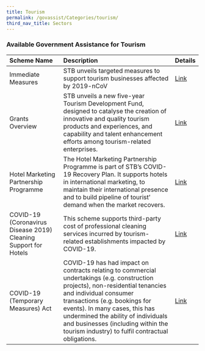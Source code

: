 ```yaml
---
title: Tourism
permalink: /govassist/Categories/tourism/
third_nav_title: Sectors
---
```


### **Available Government Assistance for Tourism**

|Scheme Name|Description|Details|
|:---|:---|:---|
|Immediate Measures|STB unveils targeted measures to support tourism businesses affected by 2019-nCoV|<a target="_blank" href="https://go.gov.sg/tourism1">Link</a>|
|Grants Overview|STB unveils a new five-year Tourism Development Fund, designed to catalyse the creation of innovative and quality tourism products and experiences, and capability and talent enhancement efforts among tourism-related enterprises.|<a target="_blank" href="https://go.gov.sg/tourism2">Link</a>|
|Hotel Marketing Partnership Programme|The Hotel Marketing Partnership Programme is part of STB’s COVID-19 Recovery Plan. It supports hotels in international marketing, to maintain their international presence and to build pipeline of tourist’ demand when the market recovers.|<a target="_blank" href="https://go.gov.sg/tourism4">Link</a>|
|COVID-19 (Coronavirus Disease 2019) Cleaning Support for Hotels|This scheme supports third-party cost of professional cleaning services incurred by tourism-related establishments impacted by COVID-19.|<a target="_blank" href="https://go.gov.sg/tourism5">Link</a>|
|COVID-19 (Temporary Measures) Act|COVID-19 has had impact on contracts relating to commercial undertakings (e.g. construction projects), non-residential tenancies and individual consumer transactions (e.g. bookings for events). In many cases, this has undermined the ability of individuals and businesses (including within the tourism industry) to fulfil contractual obligations.|<a target="_blank" href="https://go.gov.sg/tourism3">Link</a>|
